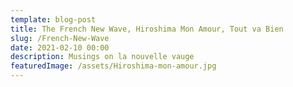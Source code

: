 ```yaml
---
template: blog-post
title: The French New Wave, Hiroshima Mon Amour, Tout va Bien
slug: /French-New-Wave
date: 2021-02-10 00:00
description: Musings on la nouvelle vauge
featuredImage: /assets/Hiroshima-mon-amour.jpg
---
```

<!---aksnd sk djk ks djskjdsj jd sjk dkj jk